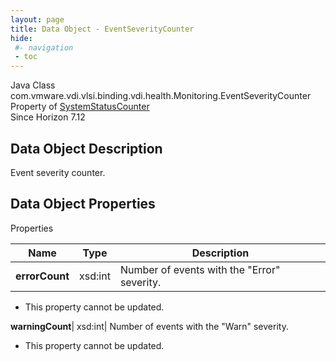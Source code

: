 ```yaml
---
layout: page
title: Data Object - EventSeverityCounter
hide:
 #- navigation
 - toc
---
```






Java Class
    com.vmware.vdi.vlsi.binding.vdi.health.Monitoring.EventSeverityCounter  
Property of
     [SystemStatusCounter](vdi.health.Monitoring.SystemStatusCounter.md#field_detail)  
Since 
    Horizon 7.12

## Data Object Description 

Event severity counter. 

## Data Object Properties

Properties

Name |  Type |  Description   
---|---|---  
**errorCount**|  xsd:int|  Number of events with the "Error" severity.   


 * This property cannot be updated.

  
**warningCount**|  xsd:int|  Number of events with the "Warn" severity.   


 * This property cannot be updated.

  
  

  

